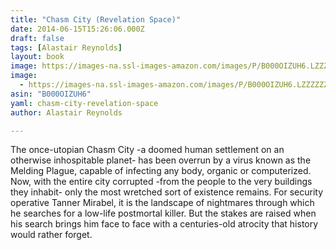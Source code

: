 ```yaml
---
title: "Chasm City (Revelation Space)"
date: 2014-06-15T15:26:06.000Z
draft: false
tags: [Alastair Reynolds]
layout: book
image: https://images-na.ssl-images-amazon.com/images/P/B000OIZUH6.LZZZZZZZ.jpg
image: 
  - https://images-na.ssl-images-amazon.com/images/P/B000OIZUH6.LZZZZZZZ.jpg
asin: "B000OIZUH6"
yaml: chasm-city-revelation-space
author: Alastair Reynolds

---
```


The once-utopian Chasm City -a doomed human settlement on an otherwise inhospitable planet- has been overrun by a virus known as the Melding Plague, capable of infecting any body, organic or computerized. Now, with the entire city corrupted -from the people to the very buildings they inhabit- only the most wretched sort of existence remains. For security operative Tanner Mirabel, it is the landscape of nightmares through which he searches for a low-life postmortal killer. But the stakes are raised when his search brings him face to face with a centuries-old atrocity that history would rather forget.
